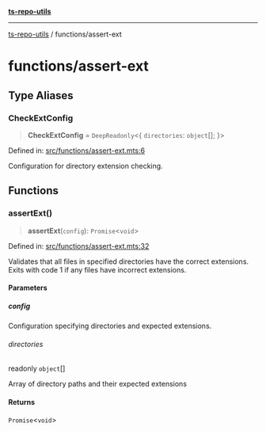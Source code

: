 [**ts-repo-utils**](../README.md)

***

[ts-repo-utils](../README.md) / functions/assert-ext

# functions/assert-ext

## Type Aliases

### CheckExtConfig

> **CheckExtConfig** = `DeepReadonly`\<\{ `directories`: `object`[]; \}\>

Defined in: [src/functions/assert-ext.mts:6](https://github.com/noshiro-pf/ts-repo-utils/blob/main/src/functions/assert-ext.mts#L6)

Configuration for directory extension checking.

## Functions

### assertExt()

> **assertExt**(`config`): `Promise`\<`void`\>

Defined in: [src/functions/assert-ext.mts:32](https://github.com/noshiro-pf/ts-repo-utils/blob/main/src/functions/assert-ext.mts#L32)

Validates that all files in specified directories have the correct
extensions. Exits with code 1 if any files have incorrect extensions.

#### Parameters

##### config

Configuration specifying directories and expected extensions.

###### directories

readonly `object`[]

Array of directory paths and their expected extensions

#### Returns

`Promise`\<`void`\>
